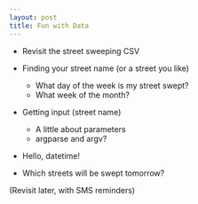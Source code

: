 ```yaml
---
layout: post
title: Fun with Data
---
```


* Revisit the street sweeping CSV
* Finding your street name (or a street you like)
  * What day of the week is my street swept?
  * What week of the month?

* Getting input (street name)
  * A little about parameters
  * argparse and argv?

* Hello, datetime!
* Which streets will be swept tomorrow?

(Revisit later, with SMS reminders)